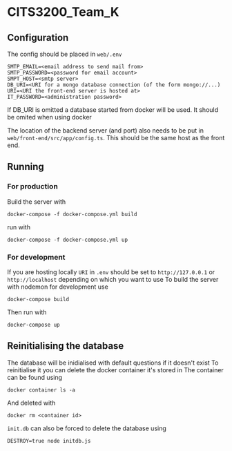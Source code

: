 # CITS3200\_Team\_K

## Configuration
The config should be placed in `web/.env`
```
SMTP_EMAIL=<email address to send mail from>
SMTP_PASSWORD=<password for email account>
SMPT_HOST=<smtp server>
DB_URI=<URI for a mongo database connection (of the form mongo://...)
URI=<URI the front-end server is hosted at>
IT_PASSWORD=<administration password>
```
If DB\_URI is omitted a database started from docker will be used.
It should be omited when using docker

The location of the backend server (and port) also needs to be put in `web/front-end/src/app/config.ts`. This should be the same host as the front end.

## Running

### For production
Build the server with
```
docker-compose -f docker-compose.yml build
```
run with
```
docker-compose -f docker-compose.yml up
```

### For development
If you are hosting locally `URI` in `.env` should be set to `http://127.0.0.1` or `http://localhost` depending on which you want to use
To build the server with nodemon for development use
```
docker-compose build
```
Then run with
```
docker-compose up
```

## Reinitialising the database
The database will be inidialised with default questions if it doesn't exist
To reinitialise it you can delete the docker container it's stored in
The container can be found using
```
docker container ls -a
```
And deleted with
```
docker rm <container id>
```
`init.db` can also be forced to delete the database using
```
DESTROY=true node initdb.js
```
